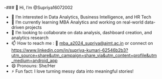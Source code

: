 -### 👋 Hi, I’m @Supriya16072002

- 👀 I’m interested in Data Analytics, Business Intelligence, and HR Tech
- 🌱 I’m currently learning MBA Analytics and working on real-world data-driven projects
- 💞️ I’m looking to collaborate on data analysis, dashboard creation, and analytics research
- 📫 How to reach me : 📧 mba_a2024_supriya@aimt.ac.in or connect on https://www.linkedin.com/in/supriya-kumari-62546b2b3?utm_source=share&utm_campaign=share_via&utm_content=profile&utm_medium=android_app
- 😄 Pronouns: She/Her
- ⚡ Fun fact: I love turning messy data into meaningful stories!


<!---
Supriya16072002/Supriya16072002 is a ✨ special ✨ repository because its `README.md` (this file) appears on your GitHub profile.
You can click the Preview link to take a look at your changes.
--->
